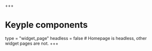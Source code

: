 +++
# Keyple components
type = "widget_page"
headless = false  # Homepage is headless, other widget pages are not.
+++